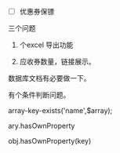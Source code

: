 * [ ] 优惠券保镖

三个问题

1. 个excel 导出功能

2. 应收券数量，链接展示。

数据库文档有必要做一下。

有个条件判断问题。

array-key-exists\('name',$array\);



ary.hasOwnProperty

obj.hasOwnProperty\(key\)

